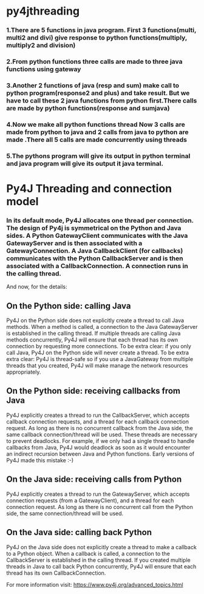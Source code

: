 # py4jthreading

### 1.There are 5 functions in java program. First 3 functions(multi, multi2 and divi) give response to python functions(multiply, multiply2 and division)
### 2.From python functions  three calls are made to three java functions using gateway
### 3.Another 2 functions of java (resp and sum) make call to python program(response2 and plus) and take result. But we have to call these 2 java functions from python first.There calls are made by python functions(response and sumjava)
### 4.Now we make all python functions thread Now 3 calls are made from python to java and 2 calls from java to python are made .There all 5 calls are made concurrently using threads
### 5.The pythons program will give its output in python terminal and java program will give its output it java terminal. 
  
# Py4J Threading and connection model
### In its default mode, Py4J allocates one thread per connection. The design of Py4j is symmetrical on the Python and Java sides. A Python GatewayClient communicates with the Java GatewayServer and is then associated with a GatewayConnection. A Java CallbackClient (for callbacks) communicates with the Python CallbackServer and is then associated with a CallbackConnection. A connection runs in the calling thread.

And now, for the details:

## On the Python side: calling Java

Py4J on the Python side does not explicitly create a thread to call Java methods. When a method is called, a connection to the Java GatewayServer is established
in the calling thread. If multiple threads are calling Java methods concurrently, Py4J will ensure that each thread has its own connection by requesting more
connections.
To be extra clear: if you only call Java, Py4J on the Python side will never create a thread.
To be extra extra clear: Py4J is thread-safe so if you use a JavaGateway from multiple threads that you created, Py4J will make manage the network resources 
appropriately.

## On the Python side: receiving callbacks from Java

Py4J explicitly creates a thread to run the CallbackServer, which accepts callback connection requests, and a thread for each callback connection request.
As long as there is no concurrent callback from the Java side, the same callback connection/thread will be used.
These threads are necessary to prevent deadlocks. For example, if we only had a single thread to handle callbacks from Java, Py4J would deadlock as soon as it would
encounter an indirect recursion between Java and Python functions. Early versions of Py4J made this mistake :-)

## On the Java side: receiving calls from Python

Py4J explicitly creates a thread to run the GatewayServer, which accepts connection requests (from a GatewayClient), and a thread for each connection request. 
As long as there is no concurrent call from the Python side, the same connection/thread will be used.

## On the Java side: calling back Python

Py4J on the Java side does not explicitly create a thread to make a callback to a Python object. When a callback is called, a connection to the CallbackServer is
established in the calling thread. If you created multiple threads in Java to call back Python concurrently, Py4J will ensure that each thread has its own
CallbackConnection.

For more information visit: https://www.py4j.org/advanced_topics.html
